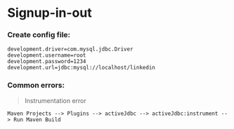 # Signup-in-out
### Create config file:
```
development.driver=com.mysql.jdbc.Driver
development.username=root
development.password=1234 
development.url=jdbc:mysql://localhost/linkedin
```
### Common errors:
> Instrumentation error

```
Maven Projects --> Plugins --> activeJdbc --> activeJdbc:instrument --> Run Maven Build
```

